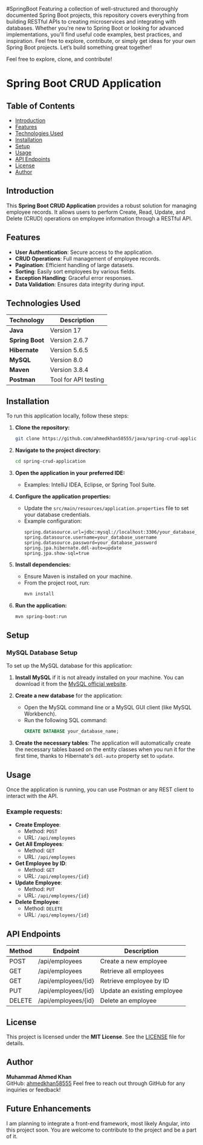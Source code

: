 #SpringBoot
Featuring a collection of well-structured and thoroughly documented Spring Boot projects, this repository covers everything from building RESTful APIs to creating microservices and integrating with databases. Whether you're new to Spring Boot or looking for advanced implementations, you'll find useful code examples, best practices, and inspiration. Feel free to explore, contribute, or simply get ideas for your own Spring Boot projects. Let’s build something great together!

Feel free to explore, clone, and contribute!

# Spring Boot CRUD Application

## Table of Contents
- [Introduction](#introduction)
- [Features](#features)
- [Technologies Used](#technologies-used)
- [Installation](#installation)
- [Setup](#setup)
- [Usage](#usage)
- [API Endpoints](#api-endpoints)
- [License](#license)
- [Author](#author)

## Introduction
This **Spring Boot CRUD Application** provides a robust solution for managing employee records. It allows users to perform Create, Read, Update, and Delete (CRUD) operations on employee information through a RESTful API.

## Features
- **User Authentication**: Secure access to the application.
- **CRUD Operations**: Full management of employee records.
- **Pagination**: Efficient handling of large datasets.
- **Sorting**: Easily sort employees by various fields.
- **Exception Handling**: Graceful error responses.
- **Data Validation**: Ensures data integrity during input.

## Technologies Used
| Technology      | Description        |
|-----------------|--------------------|
| **Java**        | Version 17         |
| **Spring Boot** | Version 2.6.7      |
| **Hibernate**   | Version 5.6.5      |
| **MySQL**       | Version 8.0        |
| **Maven**       | Version 3.8.4      |
| **Postman**     | Tool for API testing|

## Installation
To run this application locally, follow these steps:

1. **Clone the repository:**
    ```bash
    git clone https://github.com/ahmedkhan58555/java/spring-crud-application.git
    ```

2. **Navigate to the project directory:**
    ```bash
    cd spring-crud-application
    ```

3. **Open the application in your preferred IDE:**
   - Examples: IntelliJ IDEA, Eclipse, or Spring Tool Suite.

4. **Configure the application properties:**
   - Update the `src/main/resources/application.properties` file to set your database credentials.
   - Example configuration:
     ```properties
     spring.datasource.url=jdbc:mysql://localhost:3306/your_database_name
     spring.datasource.username=your_database_username
     spring.datasource.password=your_database_password
     spring.jpa.hibernate.ddl-auto=update
     spring.jpa.show-sql=true
     ```

5. **Install dependencies:**
   - Ensure Maven is installed on your machine.
   - From the project root, run:
     ```bash
     mvn install
     ```

6. **Run the application:**
    ```bash
    mvn spring-boot:run
    ```

## Setup
### MySQL Database Setup
To set up the MySQL database for this application:

1. **Install MySQL** if it is not already installed on your machine. You can download it from the [MySQL official website](https://dev.mysql.com/downloads/).

2. **Create a new database** for the application:
   - Open the MySQL command line or a MySQL GUI client (like MySQL Workbench).
   - Run the following SQL command:
     ```sql
     CREATE DATABASE your_database_name;
     ```

3. **Create the necessary tables**: The application will automatically create the necessary tables based on the entity classes when you run it for the first time, thanks to Hibernate's `ddl-auto` property set to `update`.

## Usage
Once the application is running, you can use Postman or any REST client to interact with the API.

### Example requests:
- **Create Employee**:
    - Method: `POST`
    - URL: `/api/employees`
- **Get All Employees**:
    - Method: `GET`
    - URL: `/api/employees`
- **Get Employee by ID**:
    - Method: `GET`
    - URL: `/api/employees/{id}`
- **Update Employee**:
    - Method: `PUT`
    - URL: `/api/employees/{id}`
- **Delete Employee**:
    - Method: `DELETE`
    - URL: `/api/employees/{id}`

## API Endpoints
| Method | Endpoint               | Description                     |
|--------|------------------------|---------------------------------|
| POST   | /api/employees         | Create a new employee           |
| GET    | /api/employees         | Retrieve all employees          |
| GET    | /api/employees/{id}    | Retrieve employee by ID         |
| PUT    | /api/employees/{id}    | Update an existing employee     |
| DELETE | /api/employees/{id}    | Delete an employee              |

## License
This project is licensed under the **MIT License**. See the [LICENSE](LICENSE) file for details.

## Author
**Muhammad Ahmed Khan**  
GitHub: [ahmedkhan58555](https://github.com/ahmedkhan58555)
Feel free to reach out through GitHub for any inquiries or feedback!


## Future Enhancements

I am planning to integrate a front-end framework, most likely Angular, into this project soon.
You are welcome to contribute to the project and be a part of it.
